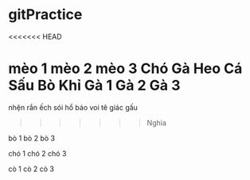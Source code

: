 # gitPractice
<<<<<<< HEAD

mèo 1
mèo 2
mèo 3
Chó 
Gà 
Heo
Cá Sấu
Bò
Khỉ
Gà 1
Gà 2 
Gà 3
=======
nhện 
rắn
ếch
sói
hổ
báo
voi
tê giác
gấu
>>>>>>> Nghia

bò 1
bò 2
bò 3 

chó 1 
chó 2
chó 3

cò 1
cò 2
cò 3